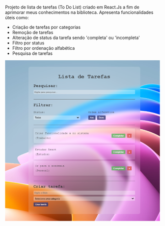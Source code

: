 Projeto de lista de tarefas (To Do List) criado em React.Js a fim de aprimorar meus conhecimentos na biblioteca.
Apresenta funcionalidades úteis como:

- Criação de tarefas por categorias
- Remoção de tarefas
- Alteração de status da tarefa sendo 'completa' ou 'incompleta'
- Filtro por status
- Filtro por ordenação alfabética
- Pesquisa de tarefas

![imagem-todolist](/src/img/image.png)